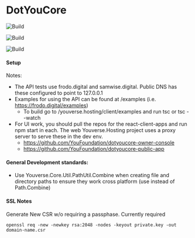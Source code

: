 # DotYouCore

![Build](https://github.com/YouFoundation/DotYouCore/actions/workflows/dotnet.yml/badge.svg)

![Build](https://github.com/YouFoundation/DotYouCore/actions/workflows/ubuntu-build.yml/badge.svg)

![Build](https://github.com/YouFoundation/DotYouCore/actions/workflows/deploy-to-demo.yml/badge.svg)


#### Setup

Notes:
* The API tests use frodo.digital and samwise.digital.  Public DNS has these configured to point to 127.0.0.1
* Examples for using the API can be found at /examples (i.e. https://frodo.digital/examples)
  * To build go to /youverse.hosting/client/examples and run tsc or tsc --watch
* For UI work, you should pull the repos for the react-client-apps and run npm start in each.  The web Youverse.Hosting project uses a proxy server to serve these in the dev env.
  * https://github.com/YouFoundation/dotyoucore-owner-console
  * https://github.com/YouFoundation/dotyoucore-public-app



#### General Development standards: 
- Use Youverse.Core.Util.PathUtil.Combine when creating file and directory paths to ensure they work cross platform (use instead of Path.Combine)



#### SSL Notes

Generate New CSR w/o requiring a passphase.  Currently required

`openssl req -new -newkey rsa:2048 -nodes -keyout private.key -out domain-name.csr`


